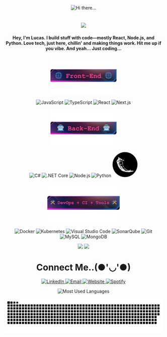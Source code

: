 <!-- Title Section -->
<p align="center">
  <img src="img/hi.gif" alt="Hi there..."/>
<h1></h1>
</p>
  <!-- Gif -->
  <p align="center">
    <img
      src="img/cat.gif"
      width="500"
    />
  </p>
  <!-- Brief Summary -->
  <h4 align="center"
  >
    Hey, I'm Lucas. I build stuff with code—mostly React, Node.js, and Python.
    Love tech, just here, chillin' and making things work. Hit me up if you
    vibe. And yeah... Just coding...
  </h4>

<!-- Front-End Section -->
<p align="center">
  <img src="img/front.png" alt="Most Used Languages" width="210"/>
</p>

<p align="center">
  <img alt="JavaScript" src="https://www.svgrepo.com/show/303206/javascript-logo.svg" width="80" title="JavaScript">
  <img alt="TypeScript" src="https://www.svgrepo.com/show/354478/typescript-icon.svg" width="80" title="TypeScript">
  <img alt="React" src="https://www.svgrepo.com/show/452092/react.svg" width="80" title="React">
  <img alt="Next.js" src="https://pulkitgangwar.gallerycdn.vsassets.io/extensions/pulkitgangwar/nextjs-snippets/1.0.2/1713018281951/Microsoft.VisualStudio.Services.Icons.Default" width="80" title="Next.js">
</p>

<!-- Back-End Section -->
<p align="center">
  <img src="img/back.png" alt="Most Used Languages" width="210"/>
</p>

<p align="center">
  <img alt="C#" src="https://www.svgrepo.com/show/452184/csharp.svg" width="80" title="C#">
  <img alt=".NET Core" src="https://upload.wikimedia.org/wikipedia/commons/e/ee/.NET_Core_Logo.svg" width="80" title=".NET Core">
  <img alt="Node.js" src="https://svgrepo.com/show/303360/nodejs-logo.svg" width="80" title="Node.js">
  <img alt="Python" src="https://www.svgrepo.com/show/452091/python.svg" width="80" title="Python">
  <img alt="Flask" src="img/flask.png" width="80" title="Flask">
</p>

<!-- DevOps + CI + Tools Section -->
<p align="center">
  <img src="img/ci.png" alt="Most Used Languages" width="230"/>
</p>

<p align="center">
  <img src="https://www.svgrepo.com/show/303231/docker-logo.svg" alt="Docker" width="80" title="Docker">
  <img src="https://www.svgrepo.com/show/376331/kubernetes.svg" alt="Kubernetes" width="80" title="Kubernetes">
  <img src="https://user-images.githubusercontent.com/25181517/192108891-d86b6220-e232-423a-bf5f-90903e6887c3.png" alt="Visual Studio Code" width="80" title="Visual Studio Code">
  <img alt="SonarQube" src="https://user-images.githubusercontent.com/25181517/184146221-671413cb-b1ae-47db-a232-b37c99281516.png" width="80" title="SonarQube">
  <img alt="Git" src="https://www.svgrepo.com/show/353782/git-icon.svg" width="80" title="Git">
  <img alt="MySQL" src="https://www.svgrepo.com/show/303251/mysql-logo.svg" width="80" title="MySQL">
  <img alt="MongoDB" src="https://www.svgrepo.com/show/331488/mongodb.svg" width="80" title="MongoDB">
</p>

<!-- Spotify Section -->
<p align="center">
  <img src="https://media.giphy.com/media/1jgLDGD1Bn27e/giphy.gif" width="180">
  <a href="https://spotify-github-profile.kittinanx.com/api/view.svg?uid=12159793014&redirect=true">
    <img src="https://spotify-github-profile.kittinanx.com/api/view.svg?uid=12159793014&cover_image=true&theme=default&show_offline=true&background_color=121212&interchange=true&bar_color=53b14f&bar_color_cover=false"  width="200"/>
  </a>

<!-- Contact Section -->
  <div align="center">
    <h1>Connect Me..(●'◡'●)</h1>
  </div>

  <p align="center">
    <a href="https://www.linkedin.com/in/dvarte-dev/" target="_blank">
      <img src="https://img.icons8.com/doodle/96/000000/linkedin-circled.png" alt="LinkedIn" width="96">
    </a>
    <a href="mailto:contato@dvarte.dev" target="_blank">
      <img src="https://img.icons8.com/doodle/96/000000/gmail-new.png" alt="Email" width="96">
    </a>
    <a href="https://dvarte.dev" target="_blank">
      <img src="https://img.icons8.com/doodle/96/000000/domain.png" alt="Website" width="96">
    </a>
    <a href="https://open.spotify.com/user/12159793014?si=b4897ce385514b7a" target="_blank">
      <img src="https://img.icons8.com/doodle/96/000000/spotify.png" alt="Spotify" width="96">
    </a>
  </p>
</p>

<!-- Contributions Section -->
<p align="center">
  <img src="https://github-readme-stats.vercel.app/api/top-langs/?username=dvarte-dev&langs_count=8&layout=compact&theme=radical&hide_border=true&hide=jupyter%20notebook,html,assembly,batchfile&card_width=465" alt="Most Used Languages"/>
</p>

<p align="center">
  <img src="https://github.com/dvarte-dev/dvarte-dev/blob/output/github-contribution-grid-snake-dark.svg?raw=true" alt="Contributions"/>
</p>
